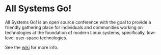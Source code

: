 All Systems Go!
===============

All Systems Go! is an open source conference with the goal to provide a friendly gathering place for individuals and communities working on technologies at the foundation of modern Linux systems, specifically, low-level user-space technologies.

See the [wiki](https://github.com/all-systems-go-conf/conference/wiki) for more info.
